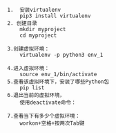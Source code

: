 
	1.	安装virtualenv
		pip3 install virtualenv
	2. 创建目录
		mkdir myproject
		cd myproject

	3.创建虚拟环境：
		virtualenv -p python3 env_1

	4.进入虚拟环境：
		source env_1/bin/activate
	5.查看该虚拟环境下，安装了哪些Python包
		pip list
	6.退出当前的虚拟环境，
		使用deactivate命令：
	
 	7.查看当下有多少个虚拟环境：
		workon+空格+按两次Tab键